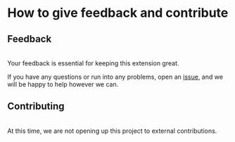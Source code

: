 # How to give feedback and contribute

## Feedback
<br >Your feedback is essential for keeping this extension great.

If you have any questions or run into any problems, open an [issue](https://github.com/fabric8-analytics/fabric8-analytics-vscode-extension/issues), and we will be happy to help however we can.

## Contributing
<br >At this time, we are not opening up this project to external contributions.